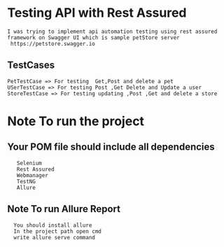 # Testing API with Rest Assured 
    
    I was trying to implement api automation testing using rest assured framework on Swagger UI which is sample petStore server 
     https://petstore.swagger.io
## TestCases
    PetTestCase => For testing  Get,Post and delete a pet 
    USerTestCase => For testing Post ,Get Delete and Update a user
    StoreTestCase => For testing updating ,Post ,Get and delete a store
# Note To run the project
## Your POM file should include all dependencies
       Selenium
       Rest Assured
       Webmanager 
       TestNG
       Allure
## Note To run Allure Report
      You should install allure
      In the project path open cmd
      write allure serve command
   
